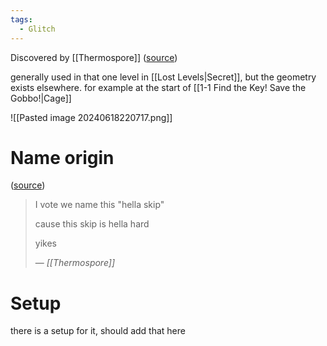 ```yaml
---
tags:
  - Glitch
---
```

Discovered by [[Thermospore]] ([source](https://discord.com/channels/313375426112389123/408694062862958592/476271896078319616))

generally used in that one level in [[Lost Levels|Secret]], but the geometry exists elsewhere. for example at the start of [[1-1 Find the Key! Save the Gobbo!|Cage]]

![[Pasted image 20240618220717.png]]
# Name origin
([source](https://discord.com/channels/313375426112389123/408694062862958592/476276329679945729))
> I vote we name this "hella skip"
> 
> cause this skip is hella hard
> 
> yikes
> 
> &mdash; <cite>[[Thermospore]]</cite>
# Setup
there is a setup for it, should add that here